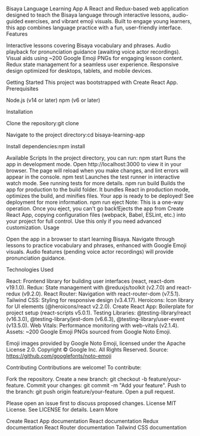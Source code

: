 Bisaya Language Learning App
A React and Redux-based web application designed to teach the Bisaya language through interactive lessons, audio-guided exercises, and vibrant emoji visuals. Built to engage young learners, this app combines language practice with a fun, user-friendly interface.
Features

Interactive lessons covering Bisaya vocabulary and phrases.
Audio playback for pronunciation guidance (awaiting voice actor recordings).
Visual aids using ~200 Google Emoji PNGs for engaging lesson content.
Redux state management for a seamless user experience.
Responsive design optimized for desktops, tablets, and mobile devices.

Getting Started
This project was bootstrapped with Create React App.
Prerequisites

Node.js (v14 or later)
npm (v6 or later)

Installation

Clone the repository:git clone <your-repo-url>


Navigate to the project directory:cd bisaya-learning-app


Install dependencies:npm install



Available Scripts
In the project directory, you can run:
npm start
Runs the app in development mode. Open http://localhost:3000 to view it in your browser. The page will reload when you make changes, and lint errors will appear in the console.
npm test
Launches the test runner in interactive watch mode. See running tests for more details.
npm run build
Builds the app for production to the build folder. It bundles React in production mode, optimizes the build, and minifies files. Your app is ready to be deployed! See deployment for more information.
npm run eject
Note: This is a one-way operation. Once you eject, you can't go back!Ejects the app from Create React App, copying configuration files (webpack, Babel, ESLint, etc.) into your project for full control. Use this only if you need advanced customization.
Usage

Open the app in a browser to start learning Bisaya.
Navigate through lessons to practice vocabulary and phrases, enhanced with Google Emoji visuals.
Audio features (pending voice actor recordings) will provide pronunciation guidance.

Technologies Used

React: Frontend library for building user interfaces (react, react-dom v19.1.0).
Redux: State management with @reduxjs/toolkit (v2.7.0) and react-redux (v9.2.0).
React Router: Navigation with react-router-dom (v7.5.1).
Tailwind CSS: Styling for responsive design (v3.4.17).
Heroicons: Icon library for UI elements (@heroicons/react v2.2.0).
Create React App: Boilerplate for project setup (react-scripts v5.0.1).
Testing Libraries: @testing-library/react (v16.3.0), @testing-library/jest-dom (v6.6.3), @testing-library/user-event (v13.5.0).
Web Vitals: Performance monitoring with web-vitals (v2.1.4).
Assets: ~200 Google Emoji PNGs sourced from Google Noto Emoji.

Emoji images provided by Google Noto Emoji, licensed under the Apache License 2.0.
Copyright © Google Inc. All Rights Reserved.
Source: https://github.com/googlefonts/noto-emoji

Contributing
Contributions are welcome! To contribute:

Fork the repository.
Create a new branch: git checkout -b feature/your-feature.
Commit your changes: git commit -m "Add your feature".
Push to the branch: git push origin feature/your-feature.
Open a pull request.

Please open an issue first to discuss proposed changes.
License
MIT License. See LICENSE for details.
Learn More

Create React App documentation
React documentation
Redux documentation
React Router documentation
Tailwind CSS documentation

